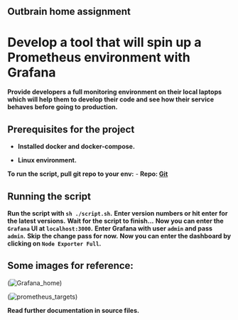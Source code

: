 ## Outbrain home assignment

# Develop a tool that will spin up a Prometheus environment with Grafana

__Provide developers a full monitoring environment on their local laptops which will help them to develop their code and see how their service behaves before going to production.__


## Prerequisites for the project

- __Installed docker and docker-compose.__

- __Linux environment.__


__To run the script, pull git repo to your env:__
    - __Repo: [Git](https://github.com/Gridin94/outbrain)__


## Running the script

__Run the script with `sh ./script.sh`.__
__Enter version numbers or hit enter for the latest versions.__
__Wait for the script to finish...__
__Now you can enter the `Grafana` UI at `localhost:3000`.__
__Enter Grafana with user `admin` and pass `admin`.__
__Skip the change pass for now.__
__Now you can enter the dashboard by clicking on `Node Exporter Full`.__

## Some images for reference:
(![Grafana_home](https://user-images.githubusercontent.com/100672115/166343796-93792488-e634-4ad3-9c03-4a5e70087926.png))


(![prometheus_targets](https://user-images.githubusercontent.com/100672115/166343870-5375a50b-6f83-426e-a4d0-386ae3471d72.png))


__Read further documentation in source files.__
